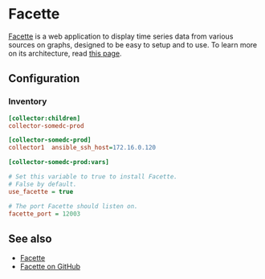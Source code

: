 Facette
=======

[Facette](https://facette.io/) is a web application to display time series data from various sources on graphs, designed to be easy to setup and to use.
To learn more on its architecture, read [this page](http://docs.facette.io/architecture/).

Configuration
--------------

### Inventory

```ini
[collector:children]
collector-somedc-prod

[collector-somedc-prod]
collector1  ansible_ssh_host=172.16.0.120

[collector-somedc-prod:vars]

# Set this variable to true to install Facette.
# False by default.
use_facette = true

# The port Facette should listen on.
facette_port = 12003
```

See also
--------

* [Facette](https://facette.io/)
* [Facette on GitHub](https://github.com/facette/facette)

